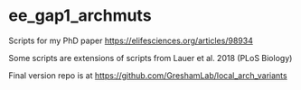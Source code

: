 # ee_gap1_archmuts
Scripts for my PhD paper https://elifesciences.org/articles/98934 

Some scripts are extensions of scripts from Lauer et al. 2018 (PLoS Biology)

Final version repo is at https://github.com/GreshamLab/local_arch_variants
